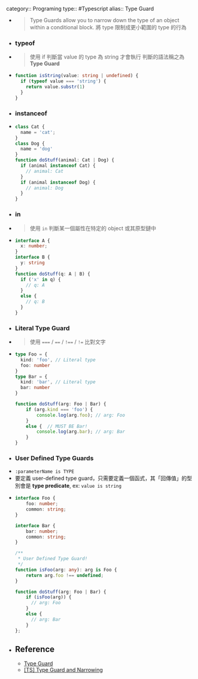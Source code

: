 category:: Programing
type:: #Typescript
alias:: Type Guard

- > Type Guards allow you to narrow down the type of an object within a conditional block.
  > 將 type 限制成更小範圍的 type 的行為
- ### typeof
- > 使用  if 判斷當 value 的 type 為 string 才會執行
  > 判斷的語法稱之為 **Type Guard**
- ```typescript
  function isString(value: string | undefined) {
    if (typeof value === 'string') {
      return value.substr(1)
    }
  }
  ```
- ### instanceof
- ```typescript
  class Cat {
    name = 'cat';
  }
  class Dog {
    name = 'dog'
  }
  function doStuff(animal: Cat | Dog) {
    if (animal instanceof Cat) {
      // animal: Cat
    }
    if (animal instanceof Dog) {
      // animal: Dog
    }
  }
  ```
- ### in
- > 使用 `in` 判斷某一個屬性在特定的 object 或其原型鏈中
- ```typescript
  interface A {
    x: number;
  }
  interface B {
    y: string
  }
  function doStuff(q: A | B) {
    if ('x' in q) {
      // q: A
    }
    else {
      // q: B
    }
  }
  ```
- ### Literal Type Guard
- > 使用 `===` / `==` / `!==` / `!=` 比對文字
- ```typescript
  type Foo = {
    kind: 'foo', // Literal type 
    foo: number
  }
  type Bar = {
    kind: 'bar', // Literal type 
    bar: number
  }
  
  function doStuff(arg: Foo | Bar) {
      if (arg.kind === 'foo') {
          console.log(arg.foo); // arg: Foo
      }
      else {  // MUST BE Bar!
          console.log(arg.bar); // arg: Bar
      }
  }
  ```
- ### User Defined Type Guards
- `:parameterName is TYPE`
- 要定義 user-defined type guard，只需要定義一個函式，其「回傳值」的型別會是 **type predicate**, ex: `value is string`
- ```typescript
  interface Foo {
      foo: number;
      common: string;
  }
  
  interface Bar {
      bar: number;
      common: string;
  }
  
  /**
   * User Defined Type Guard!
   */
  function isFoo(arg: any): arg is Foo {
      return arg.foo !== undefined;
  }
  
  function doStuff(arg: Foo | Bar) {
      if (isFoo(arg)) {
  		// arg: Foo
      }
      else {
  		// arg: Bar
      }
  };
  ```
- ## Reference
	- [Type Guard](https://basarat.gitbook.io/typescript/type-system/typeguard)
	- [[TS] Type Guard and Narrowing](https://pjchender.dev/typescript/ts-narrowing/)